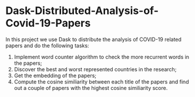 # Dask-Distributed-Analysis-of-Covid-19-Papers
In this project we use Dask to distribute the analysis of COVID-19 related papers and do the following tasks:
1. Implement word counter algorithm to check the more recurrent words in the papers;
2. Discover the best and worst represented countries in the research;
3. Get the embedding of the papers;
4. Compute the cosine similiarity between each title of the papers and find out a couple of papers with the highest cosine similiarity score.
